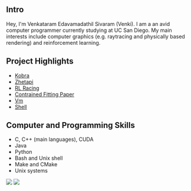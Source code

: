 ## Intro

Hey, I'm Venkataram Edavamadathil Sivaram (Venki). I am a an avid computer programmer currently studying at UC San Diego. My main interests include computer graphics (e.g. raytracing and physically based rendering) and reinforcement learning.

## Project Highlights

- [Kobra](https://github.com/vedavamadathil/kobra)
- [Zhetapi](https://github.com/vedavamadathil/zhetapi)
- [RL Racing](https://github.com/vedavamadathil/rl-racing)
- [Contrained Fitting Paper](https://github.com/vedavamadathil/constrained-fitting)
- [Vm](https://github.com/vedavamadathil/vm)
- [Shell](https://github.com/vedavamadathil/shell)


## Computer and Programming Skills

- C, C++ (main languages), CUDA
- Java
- Python
- Bash and Unix shell
- Make and CMake
- Unix systems

![](https://github-readme-stats.vercel.app/api?username=vedavamadathil&show_icons=true&line_height=35) ![](https://github-readme-stats.vercel.app/api/top-langs/?username=vedavamadathil&hide_title=true)

